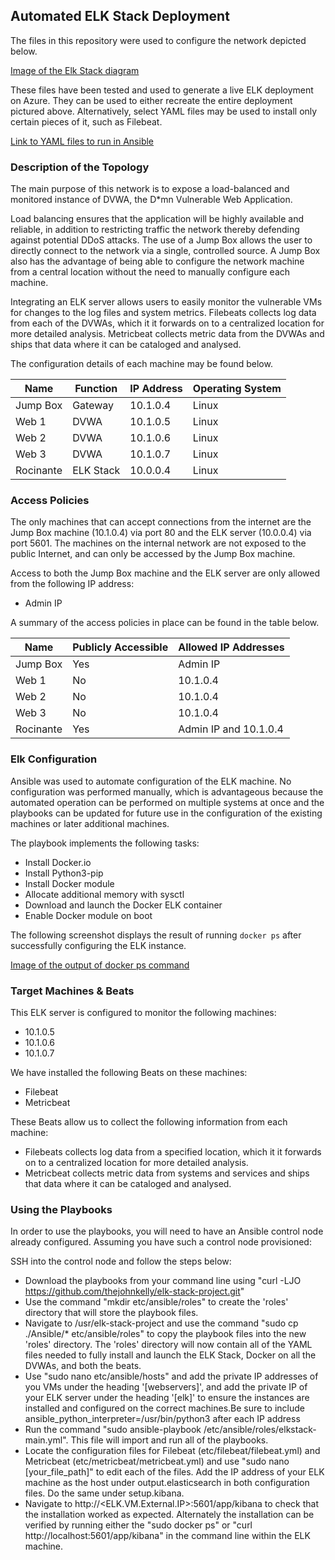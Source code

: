 ## Automated ELK Stack Deployment

The files in this repository were used to configure the network depicted below.

[Image of the Elk Stack diagram](Diagrams/johnKelly_ELKStack_project.drayio.png)

These files have been tested and used to generate a live ELK deployment on Azure. They can be used to either recreate the entire deployment pictured above. Alternatively, select  YAML files may be used to install only certain pieces of it, such as Filebeat.

[Link to YAML files to run in Ansible](Ansible/)


### Description of the Topology

The main purpose of this network is to expose a load-balanced and monitored instance of DVWA, the D*mn Vulnerable Web Application.

Load balancing ensures that the application will be highly available and reliable, in addition to restricting traffic the network thereby defending against potential DDoS attacks. The use of a Jump Box allows the user to directly connect to the network via a single, controlled source. A Jump Box also has the advantage of being able to configure the network machine from a central location without the need to manually configure each machine.

Integrating an ELK server allows users to easily monitor the vulnerable VMs for changes to the log files and system metrics. Filebeats collects log data from each of the DVWAs, which it it forwards on to a centralized location for more detailed analysis. Metricbeat collects metric data from the DVWAs and ships that data where it can be cataloged and analysed.


The configuration details of each machine may be found below.

| Name      | Function  | IP Address | Operating System |
|-----------|-----------|------------|------------------|
| Jump Box  | Gateway   | 10.1.0.4   | Linux            |
| Web 1     | DVWA      | 10.1.0.5   | Linux            |
| Web 2     | DVWA      | 10.1.0.6   | Linux            |
| Web 3     | DVWA      | 10.1.0.7   | Linux            |
| Rocinante | ELK Stack | 10.0.0.4   | Linux            |

### Access Policies

The only machines that can accept connections from the internet are the Jump Box machine (10.1.0.4) via port 80 and the ELK server (10.0.0.4) via port 5601. The machines on the internal network are not exposed to the public Internet, and can only be accessed by the Jump Box machine.

Access to both the Jump Box machine and the ELK server are only allowed from the following IP address:
- Admin IP

A summary of the access policies in place can be found in the table below.

| Name      | Publicly Accessible | Allowed IP Addresses  |
|-----------|---------------------|-----------------------|
| Jump Box  | Yes                 | Admin IP              |
| Web 1     | No                  | 10.1.0.4              |
| Web 2     | No                  | 10.1.0.4              |
| Web 3     | No                  | 10.1.0.4              |
| Rocinante | Yes                 | Admin IP and 10.1.0.4 |

### Elk Configuration

Ansible was used to automate configuration of the ELK machine. No configuration was performed manually, which is advantageous because the automated operation can be performed on multiple systems at once and the playbooks can be updated for future use in the configuration of the existing machines or later additional machines.

The playbook implements the following tasks:
- Install Docker.io
- Install Python3-pip
- Install Docker module
- Allocate additional memory with sysctl
- Download and launch the Docker ELK container
- Enable Docker module on boot

The following screenshot displays the result of running `docker ps` after successfully configuring the ELK instance.

[Image of the output of docker ps command](Diagrams/docker_ps_output.png)

### Target Machines & Beats

This ELK server is configured to monitor the following machines:
- 10.1.0.5
- 10.1.0.6
- 10.1.0.7

We have installed the following Beats on these machines:
- Filebeat
- Metricbeat

These Beats allow us to collect the following information from each machine:
- Filebeats collects log data from a specified location, which it it forwards on to a centralized location for more detailed analysis.
- Metricbeat collects metric data from systems and services and ships that data where it can be cataloged and analysed.

### Using the Playbooks

In order to use the playbooks, you will need to have an Ansible control node already configured. Assuming you have such a control node provisioned: 

SSH into the control node and follow the steps below:
- Download the playbooks from your command line using "curl -LJO https://github.com/thejohnkelly/elk-stack-project.git"
- Use the command "mkdir etc/ansible/roles" to create the 'roles' directory that will store the playbook files.
- Navigate to /usr/elk-stack-project and use the command "sudo cp ./Ansible/* etc/ansible/roles" to copy the playbook files into the new 'roles' directory. The 'roles' directory will now contain all of the YAML files needed to fully install and launch the ELK Stack, Docker on all the DVWAs, and both the beats. 
- Use "sudo nano etc/ansible/hosts" and add the private IP addresses of you VMs under the heading '[webservers]', and add the private IP of your ELK server under the heading '[elk]' to ensure the instances are installed and configured on the correct machines.Be sure to include ansible_python_interpreter=/usr/bin/python3 after each IP address
- Run the command "sudo ansible-playbook /etc/ansible/roles/elkstack-main.yml". This file will import and run all of the playbooks.
- Locate the configuration files for Filebeat (etc/filebeat/filebeat.yml) and Metricbeat (etc/metricbeat/metricbeat.yml) and use "sudo nano [your_file_path]" to edit each of the files. Add the IP address of your ELK machine as the host under output.elasticsearch in both configuration files. Do the same under setup.kibana.
- Navigate to http://<ELK.VM.External.IP>:5601/app/kibana to check that the installation worked as expected. Alternately the installation can be verified by running either the "sudo docker ps" or "curl http://localhost:5601/app/kibana" in the command line within the ELK machine.
